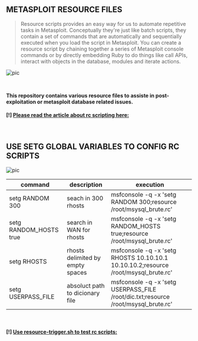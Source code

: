 ## METASPLOIT RESOURCE FILES

<blockquote>Resource scripts provides an easy way for us to automate repetitive tasks in Metasploit. Conceptually they're just like batch scripts, they contain a set of commands that are automatically and sequentially executed when you load the script in Metasploit. You can create a resource script by chaining together a series of Metasploit console commands or by directly embedding Ruby to do things like call APIs, interact with objects in the database, modules and iterate actions.</blockquote>

![pic](http://i68.tinypic.com/21ovkfm.jpg)

<br />

**This repository contains various resource files to assiste in post-exploitation or metasploit database related issues.**
#### [!] [Please read the article about rc scripting here:](https://github.com/r00t-3xp10it/hacking-material-books/blob/master/metasploit-RC%5BERB%5D/metasploit_resource_files.md#metasploit-resource-files)

<br />

## USE SETG GLOBAL VARIABLES TO CONFIG RC SCRIPTS

![pic](hgft)

| command | description | execution |
|---|---|---|
|setg RANDOM 300 | seach in 300 rhosts | msfconsole -q -x 'setg RANDOM 300;resource /root/msysql_brute.rc' |
|setg RANDOM_HOSTS true | search in WAN for rhosts | msfconsole -q -x 'setg RANDOM_HOSTS true;resource /root/msysql_brute.rc' |
|setg RHOSTS | rhosts delimited by empty spaces | msfconsole -q -x 'setg RHOSTS 10.10.10.1 10.10.10.2;resource /root/msysql_brute.rc' |
|setg USERPASS_FILE | absoluct path to dicionary file | msfconsole -q -x 'setg USERPASS_FILE /root/dic.txt;resource /root/msysql_brute.rc' |

<br />

#### [!] [Use resource-trigger.sh to test rc scripts:](https://github.com/r00t-3xp10it/resource_files/blob/master/aux/resource-trigger.sh)
